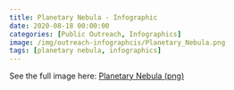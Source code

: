 ```yaml
---
title: Planetary Nebula - Infographic
date: 2020-08-18 00:00:00
categories: [Public Outreach, Infographics]
image: /img/outreach-infographcis/Planetary_Nebula.png
tags: [planetary nebula, infographics]
---
```


See the full image here: [Planetary Nebula (png)](/img/outreach-infographcis/Planetary_Nebula.png)